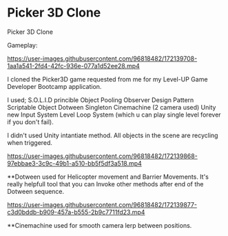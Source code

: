 # Picker 3D Clone
 Picker 3D Clone

Gameplay:

https://user-images.githubusercontent.com/96818482/172139708-1aa1a541-2fd4-42fc-936e-077a1d52ee28.mp4
 
I cloned the Picker3D game requested from me for my Level-UP Game Developer Bootcamp application.

I used;
S.O.L.I.D princible
Object Pooling
Observer Design Pattern
Scriptable Object
Dotween
Singleton
Cinemachine (2 camera used)
Unity new Input System
Level Loop System (which u can play single level forever if you don't fail).

I didn't used Unity intantiate method. All objects in the scene are recycling when triggered.


https://user-images.githubusercontent.com/96818482/172139868-97ebbae3-3c9c-49b1-a510-bb5f5df3a518.mp4

**Dotween used for Helicopter movement and Barrier Movements. It's really helpfull tool that you can Invoke other methods after end of the Dotween sequence.

https://user-images.githubusercontent.com/96818482/172139877-c3d0bddb-b909-457a-b555-2b9c7711fd23.mp4

**Cinemachine used for smooth camera lerp between positions.
